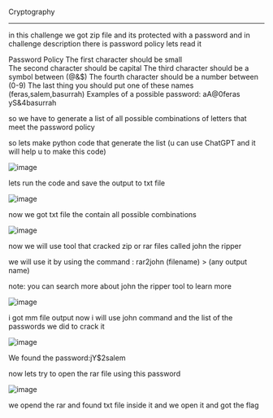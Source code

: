 Cryptography

-------------------------------------

in this challenge we got zip file and its protected with a password and in challenge description there is password policy lets read it

Password Policy
The first character should be small\
The second character should be capital
The third character should be a symbol between (@&$)
The fourth character should be a number between (0-9)
The last thing you should put one of these names (feras,salem,basurrah)
Examples of a possible password: aA@0feras yS&4basurrah

so we have to generate a list of all possible combinations of letters that meet the password policy

so lets make python code that generate the list (u can use ChatGPT and it will help u to make this code)


![image](https://github.com/Muh4nnad/UJ-WRITEUP/assets/150369756/4e43cb4d-3705-42c8-ac94-6912c615c904)

lets run the code and save the output to txt file

![image](https://github.com/Muh4nnad/UJ-WRITEUP/assets/150369756/c8031d13-0fc8-43a1-bb1f-341ac2b30f66)


now we got txt file the contain all possible combinations

![image](https://github.com/Muh4nnad/UJ-WRITEUP/assets/150369756/e25236c9-a3c6-4e22-b77f-138ffb0208ce)


now we will use tool that cracked zip or rar files called john the ripper

we will use it by using the command : rar2john (filename) > (any output name) 

note: you can search more about john the ripper tool to learn more

![image](https://github.com/Muh4nnad/UJ-WRITEUP/assets/150369756/599b4de5-5cc7-4ab9-bc4e-7c774a3229b5)


i got mm file output now i will use john command and the list of the passwords we did to crack it 

![image](https://github.com/Muh4nnad/UJ-WRITEUP/assets/150369756/4f2da1e5-9f67-40a0-830f-e133031c25c8)

We found the password:jY$2salem

now lets try to open the rar file using this password

![image](https://github.com/Muh4nnad/UJ-WRITEUP/assets/150369756/60783666-9acf-40ed-ae8c-1d47a9927a7b)


we opend the rar and found txt file inside it and we open it and got the flag
